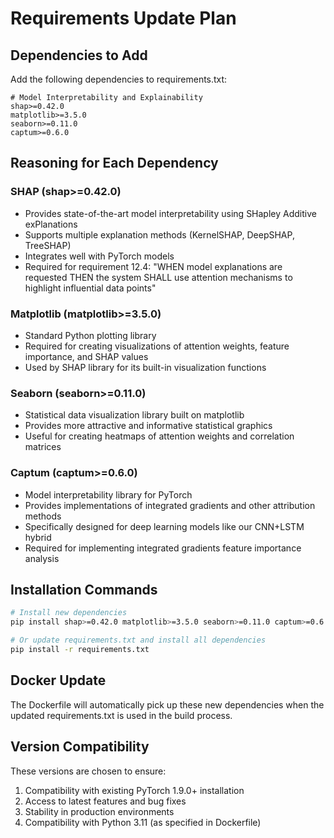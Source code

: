 # Requirements Update Plan

## Dependencies to Add

Add the following dependencies to requirements.txt:

```
# Model Interpretability and Explainability
shap>=0.42.0
matplotlib>=3.5.0
seaborn>=0.11.0
captum>=0.6.0
```

## Reasoning for Each Dependency

### SHAP (shap>=0.42.0)
- Provides state-of-the-art model interpretability using SHapley Additive exPlanations
- Supports multiple explanation methods (KernelSHAP, DeepSHAP, TreeSHAP)
- Integrates well with PyTorch models
- Required for requirement 12.4: "WHEN model explanations are requested THEN the system SHALL use attention mechanisms to highlight influential data points"

### Matplotlib (matplotlib>=3.5.0)
- Standard Python plotting library
- Required for creating visualizations of attention weights, feature importance, and SHAP values
- Used by SHAP library for its built-in visualization functions

### Seaborn (seaborn>=0.11.0)
- Statistical data visualization library built on matplotlib
- Provides more attractive and informative statistical graphics
- Useful for creating heatmaps of attention weights and correlation matrices

### Captum (captum>=0.6.0)
- Model interpretability library for PyTorch
- Provides implementations of integrated gradients and other attribution methods
- Specifically designed for deep learning models like our CNN+LSTM hybrid
- Required for implementing integrated gradients feature importance analysis

## Installation Commands

```bash
# Install new dependencies
pip install shap>=0.42.0 matplotlib>=3.5.0 seaborn>=0.11.0 captum>=0.6.0

# Or update requirements.txt and install all dependencies
pip install -r requirements.txt
```

## Docker Update

The Dockerfile will automatically pick up these new dependencies when the updated requirements.txt is used in the build process.

## Version Compatibility

These versions are chosen to ensure:
1. Compatibility with existing PyTorch 1.9.0+ installation
2. Access to latest features and bug fixes
3. Stability in production environments
4. Compatibility with Python 3.11 (as specified in Dockerfile)